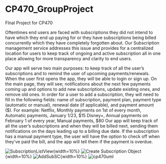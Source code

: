 # CP470_GroupProject

FInal Project for CP470

Oftentimes end users are faced with subscriptions they did not intend to have which they end up paying for or they have subscriptions being billed concurrently which they have completely forgotten about. Our Subscription management service addresses this issue and provides for a centralized location for users to keep track of ongoing and active subscription all in one place allowing for more transparency and clarity to end users.

Our app will serve two main purposes: to keep track of all the user’s subscriptions and to remind the user of upcoming payments/renewals. 
When the user first opens the app, they will be able to login or sign up. On the main page, they will see; notifications about the next few payments coming up and options to add new subscriptions, update existing ones, and remove old ones.
In order for a user to add a subscription, they will need to fill in the following fields: name of subscription, payment plan, payment type (automatic or manual), renewal date (if applicable), and payment amount ($). For example:
Netflix, Monthly payments on 1st of every month, Automatic payments, January 1/23, $15
Disney+, Annual payments on February 1 of every year, Manual payments, $80
Our app will keep track of all the user’s subscriptions and when they will be billed next, sending them notifications on the days leading up to a billing due date.
If the subscription has a manual payment type, the user will have the option to check off when they’ve paid the bill, and the app will tell them if the payment is overdue.

![SubscriptionListView](https://user-images.githubusercontent.com/109051491/198531230-9ba5d858-cb0b-4303-baf9-954feb0150b9.png){width=10%}
![Create Subscription Object](https://user-images.githubusercontent.com/109051491/198531236-808c848f-e8f1-420c-9bd2-0d46f1e16702.png){width=10%}
![AddSubSC](https://user-images.githubusercontent.com/109051491/198531240-1a8ba26e-2b1d-490a-85c0-6adca8bb4097.png){width=10%}
![cp470uml](https://user-images.githubusercontent.com/72317759/199141348-7239f2f7-e812-4141-b749-6e0df6025d5d.png)
